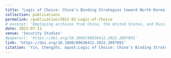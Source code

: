 ```yaml
---
title: "Logic of Choice: China’s Binding Strategies toward North Korea, 1965–1970"
collection: publications
permalink: /publication/2022-01-Logic-of-Choice
# excerpt: 'Employing archives from China, the United States, and Russia, this article explores the question of how China chose its binding strategy to stop North Korea from tilting towards the Soviet Union in the late 1960s.'
date: 2022-07-11
venue: 'Security Studies'
#paperurl: 'https://doi.org/10.1080/09636412.2022.2097891'
link: 'https://doi.org/10.1080/09636412.2022.2097891'
citation: 'Yin, Chengzhi. &quot;Logic of Choice: China’s Binding Strategies toward North Korea, 1965–1970.&quot; <i>Security Studies</i> (2022). https://doi.org/10.1080/09636412.2022.2097891.'
---
```

